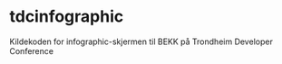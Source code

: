 tdcinfographic
==============

Kildekoden for infographic-skjermen til BEKK på Trondheim Developer Conference
